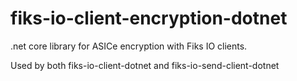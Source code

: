 # fiks-io-client-encryption-dotnet
.net core library for ASICe encryption with Fiks IO clients.

Used by both fiks-io-client-dotnet and fiks-io-send-client-dotnet
